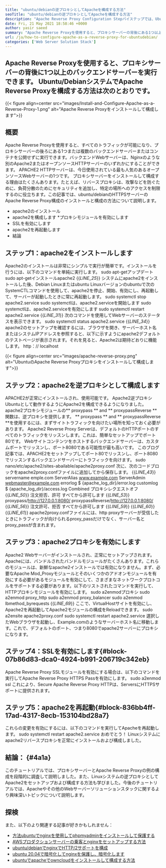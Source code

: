 ```yaml
---
title: "ubuntu/debianの逆プロキシとしてApacheを構成する方法" 
seoTitle: "ubuntu/debianの逆プロキシとしてApacheを構成する方法" 
description: "Apache Reverse Proxy Configuration Stepバイステップでは、Ubuntu/Debian Linuxのmod_proxyを使用して、プロキシサーバーの後ろに1つ以上のバックエンドサーバーを実行できます。" 
date: Fri, 21 May 2021 18:58:46 +0000
author: yasir saeed
summary: "Apache Reverse Proxyを使用すると、プロキシサーバーの背後にある1つ以上のバックエンドサーバーを実行できます。 Ubuntu/DebianシステムでApache Reverse Proxyを構成する方法は次のとおりです。" 
url: /ja/how-to-configure-apache-as-a-reverse-proxy-for-ubuntudebian/
categories: ['Web Server Solution Stack']
---
```


## Apache Reverse Proxyを使用すると、プロキシサーバーの背後に1つ以上のバックエンドサーバーを実行できます。 Ubuntu/DebianシステムでApache Reverse Proxyを構成する方法は次のとおりです。

{{< figure align=center src="images/Install-and-Configure-Apache-as-a-Reverse-Proxy-1.png" alt="Apache Reverse Proxyをインストールして構成します">}}


## **概要**
Apache Reverse Proxyを使用すると、すべてのトラフィックが可能になり、プロキシサーバーの後ろにある1つまたは複数のバックエンドサーバーまたはコンテナを公開せずに実行できます。バックエンドWebサーバーは、Nginxのような別のApache2またはオープンソースHTTPサーバーのいずれかにすることができます。 APACHE2 HTTPサーバーは、今日使用されている最も人気のあるオープンソースWebサーバーの1つです。
プロキシサーバーをインストールして構成する理由はたくさんあります。たとえば、リバースプロキシは、攻撃などを防ぐために、負荷分散のためにセキュリティを追加し、特定の場所へのアクセスを制限するのに役立ちます。この記事では、ubuntu/debianのHTTPSサーバーのApache Reverse Proxy構成のインストールと構成の方法について説明します。
  * apache2のインストール
  * apache2を構成します
  *プロキシモジュールを有効にします
  * SSLを有効にします
  * apache2を再起動します
  * 結論

## ステップ1：apache2をインストールします
Apache2のインストールは非常にシンプルで実行が簡単です。インストールを行うには、以下のコマンドを単純に実行します。
sudo apt-getアップデート
sudo apt-getインストールapache2
{{_LINE_25_}}
システムにapache2をインストールした後、Debian Linuxまたはubuntu Linuxバージョンのubuntuで次のSystemCTLコマンドを使用して、apache2を停止、開始、有効にし、再起動して、サーバーが起動したときに常に再起動します。
sudo systemctl stop apache2.service
sudo systemctlは、apache2.serviceを開始します
sudo systemctlは、apache2.serviceを有効にします
sudo systemctl restart apache2.service
{{_LINE_31_}}
次のコマンドを使用してWebサーバーのステータスを表示できます。
sudo systemctl status apache2.service
{{_LINE_34_}}
apache2のセットアップを確認するには、ブラウザを開き、サーバーホスト名またはシステムIPアドレスを参照すると、以下に示すようにapache2デフォルトのテストページが表示されます。それを見ると、Apache2は期待どおりに機能します。 http：// localhost

{{< figure align=center src="images/apache-reverse-proxy.png" alt="UbuntuのApache Reverse Proxyプロキシをインストールして構成します">}}


## ステップ2：apache2を逆プロキシとして構成します
APACHE2が正常にインストールされ、使用可能です。 Apache2逆プロキシUbuntuとして動作するようにApache2を構成できるようになりました。 apache2プロキシモジュールの** proxypass ** and ** proxypassReverse **関数は、逆プロキシを提供します。 ** proxypass ** and ** proxypassReverse **を使用するには、まずサイトトラフィックを向けたい場所を知っておく必要があります。
Apache2 Reverse Proxy Serverは、デフォルトのHTTPポートのすべてのトラフィックをリッスンします。これは、簡単なセットアップでポート80です。 Webサイトコンテンツをホストするバックエンドサーバーは、カスタムポートでリッスンし、ポート8080である可能性が最も高いです。
このブログ記事では、APACHE2をセットアップしてポート80でリッスンし、ポート8080でリッスンするバックエンドサーバーにトラフィックを向けます。
sudo nano/etc/apache2/sites-abailable/apache2proxy.conf
次に、次のコードブロックをapache2proxy.confファイルに追加してから保存します。
{{_LINE_43_}}
        servername emple.com
        ServerAlias www.example.com
        ServerAdmin webmaster@example.com
        errorlog $ {apache_log_dir}/error.log
        customlog $ {apache_log_dir}/access.log Combined
        プロキシレクエストオフ
{{_LINE_50_}}
          注文拒否、許可
          すべてから許可します
{{_LINE_53_}}
        proxypass/http://127.0.0.1:8080/
        proxypassReverse/http://127.0.0.1:8080/
{{_LINE_56_}}
          注文許可、拒否
          すべてから許可します
{{_LINE_59_}}
{{_LINE_60_}}
{{_LINE_61_}}
apache2proxy.confファイルには、http proxyサーバーが受信したときにトラフィックが向けられるproxy_passだけでなく、サーバー名とproxy_passが含まれます。

## ステップ3：apache2プロキシを有効にします
Apache2 Webサーバーがインストールされ、正常にセットアップされます。 Apacheには、バンドルされたバンドルモジュールがたくさんあります。これらのモジュールは、新鮮なapache2インストールでは有効になりません。まず、必要なApache Mod_Proxyモジュールとそのいくつかのアドオンモジュールを有効にする必要があるモジュールを有効にして、さまざまなネットワークプロトコルをサポートする必要があります。以下のリストされたコマンドを実行して、HTTPプロキシモジュールを有効にします。
sudo a2enmodプロキシ
sudo a2enmod proxy_http
sudo a2enmod proxy_balancer
sudo a2enmod lbmethod_byrequests
{{_LINE_69_}}
ここで、VirtualHostサイトを有効にし、Apache2を再起動してApache2モジュールの構成をReloadできます。
sudo a2ensite apache2proxy.conf
sudo systemctl restart apache2.service
選択したWebブラウザを起動し、Example.comのようなサーバーホスト名に移動します。これで、デフォルトのポート、つまり8080でapache2サーバーにプロキシになります。

## ステップ4：SSLを有効にします{#block-07b86d83-dca0-4924-b991-206719c342eb}
Apache Reverse Proxy SSLモジュールを有効にする場合は、以下のコマンドを実行してApache Reverse Proxy HTTPS Passを有効にします。
sudo a2enmod ssl
これにより、Secure Apache Reverse Proxy HTTPは、ServersにHTTPSサポートに提供されます。

## ステップ5：apache2を再起動{#block-836bb4ff-17ad-4317-8ecb-153104bd28a7}
これらの変更を有効にするには、以下のコマンドを実行してApacheを再起動します。
sudo systemctl restart apache2.service
おめでとう！ Linuxシステムにapache2リバースプロキシを正常にインストールおよび構成しました。

## **結論：** {#4a1a}
このチュートリアルでは、プロキシサーバーとApache Reverse Proxyの例の構成を段階的に調査して説明しました。また、Linuxシステムの逆プロキシとしてApache2をセットアップおよび構成する方法も学びました。今後のチュートリアルでは、Apacheやその他のWebサーバーソリューションスタックに関するより興味深いトピックについて説明します。

## 探検
また、以下のより関連する記事が好きかもしれません：
  * [方法][1][ubuntuでnginxを使用してphpmyadminをインストールして保護する][2]
  * [AWSプロダクションサーバーの乗客とnginxをセットアップする方法][3]
  * [ubuntu/debianでnginxでHTTP/2サポートを構成][4]
  * [ubuntu 20.04で暗号化してnginxを保護し、暗号化します][5]
  * [ubuntuでapacheでowncloudをインストールして構成する方法][6]

  
[1]: https://blog.containerize.com/web-server-solution-stack/ja/how-to-configure-apache-as-a-reverse-proxy-for-ubuntudebian/
[2]: https://blog.containerize.com/web-server-solution-stack/how-to-install-and-secure-phpmyadmin-with-nginx-on-ubuntu/
[3]: https://blog.containerize.com/web-server-solution-stack/how-to-setup-nginx-with-passenger-on-aws-production-server/
[4]: https://blog.containerize.com/web-server-solution-stack/how-to-configure-http2-support-in-nginx-on-ubuntudebian/
[5]: https://blog.containerize.com/web-server-solution-stack/how-to-secure-nginx-with-letsencrypt-on-ubuntu-20-04/
[6]: https://blog.containerize.com/backup-and-sync-software/how-to-install-and-configure-owncloud-with-apache-on-ubuntu/
